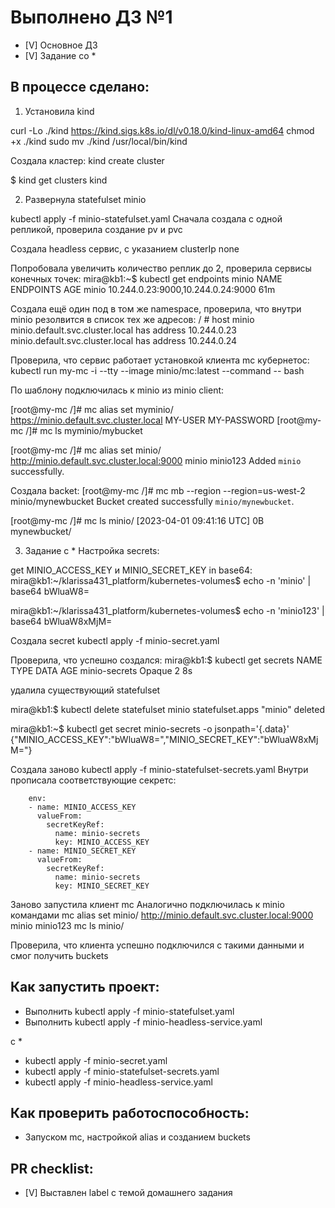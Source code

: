 # Выполнено ДЗ №1

 - [V] Основное ДЗ
 - [V] Задание со *

## В процессе сделано:
 1. Установила kind

curl -Lo ./kind https://kind.sigs.k8s.io/dl/v0.18.0/kind-linux-amd64
chmod +x ./kind
sudo mv ./kind /usr/local/bin/kind

Создала кластер:
kind create cluster

$ kind get  clusters
kind

 2. Развернула statefulset minio

kubectl apply -f minio-statefulset.yaml
Сначала создала с одной репликой, проверила создание pv и pvc

Cоздала headless сервис, с указанием clusterIp none

Попробовала увеличить количество реплик до 2, проверила сервисы конечных точек:
mira@kb1:~$ kubectl get endpoints minio
NAME    ENDPOINTS                           AGE
minio   10.244.0.23:9000,10.244.0.24:9000   61m

Создала ещё один под в том же namespace, проверила, что внутри minio резолвится в список тех же адресов:
/ # host minio
minio.default.svc.cluster.local has address 10.244.0.23
minio.default.svc.cluster.local has address 10.244.0.24

Проверила, что сервис работает установкой клиента mc кубернетос:
kubectl run my-mc -i --tty --image minio/mc:latest --command -- bash

По шаблону подключилась к minio из minio client:

[root@my-mc /]# mc alias set myminio/ https://minio.default.svc.cluster.local MY-USER MY-PASSWORD
[root@my-mc /]# mc ls myminio/mybucket

[root@my-mc /]#  mc alias set minio/ http://minio.default.svc.cluster.local:9000 minio minio123
Added `minio` successfully.

Создала backet:
[root@my-mc /]# mc mb --region --region=us-west-2 minio/mynewbucket
Bucket created successfully `minio/mynewbucket`.

[root@my-mc /]# mc ls minio/
[2023-04-01 09:41:16 UTC]     0B mynewbucket/

 3. Задание с *
  Настройка secrets:
  
  get  MINIO_ACCESS_KEY и MINIO_SECRET_KEY in base64:
mira@kb1:~/klarissa431_platform/kubernetes-volumes$ echo -n 'minio' | base64
bWluaW8=

mira@kb1:~/klarissa431_platform/kubernetes-volumes$ echo -n 'minio123' | base64
bWluaW8xMjM=

Создала secret  kubectl apply -f minio-secret.yaml

Проверила, что успешно создался:
mira@kb1:$ kubectl get secrets
NAME            TYPE     DATA   AGE
minio-secrets   Opaque   2      8s

удалила существующий statefulset 

mira@kb1:$ kubectl delete statefulset minio
statefulset.apps "minio" deleted

mira@kb1:~$ kubectl get secret minio-secrets  -o jsonpath='{.data}'
{"MINIO_ACCESS_KEY":"bWluaW8=","MINIO_SECRET_KEY":"bWluaW8xMjM="}

Создала заново kubectl apply -f minio-statefulset-secrets.yaml
Внутри прописала соответствующие секретс:

        env:
        - name: MINIO_ACCESS_KEY
          valueFrom:
            secretKeyRef:
              name: minio-secrets
              key: MINIO_ACCESS_KEY
        - name: MINIO_SECRET_KEY
          valueFrom:
            secretKeyRef:
              name: minio-secrets
              key: MINIO_SECRET_KEY

Заново запустила клиент mc
Аналогично подключилась к minio командами 
mc alias set minio/ http://minio.default.svc.cluster.local:9000 minio minio123
mc ls minio/

Проверила, что клиента успешно подключился с такими данными и смог получить buckets 


## Как запустить проект:
 - Выполнить kubectl apply -f minio-statefulset.yaml
 - Выполнить kubectl apply -f minio-headless-service.yaml

c *
 - kubectl apply -f minio-secret.yaml
 - kubectl apply -f minio-statefulset-secrets.yaml
 - kubectl apply -f minio-headless-service.yaml

## Как проверить работоспособность:
 - Запуском mc, настройкой alias и созданием buckets

## PR checklist:
 - [V] Выставлен label с темой домашнего задания
